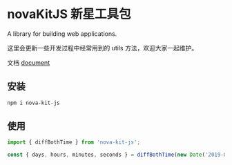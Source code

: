 # novaKitJS 新星工具包

A library for building web applications.

这里会更新一些开发过程中经常用到的 utils 方法，欢迎大家一起维护。

文档
[document](https://nova-kit-js.github.io/nova-kit-js/)

## 安装

```bash
npm i nova-kit-js
```

## 使用

```javascript
import { diffBothTime } from 'nova-kit-js';

const { days, hours, minutes, seconds } = diffBothTime(new Date('2019-01-01 22:11:11'), new Date());
```
